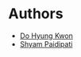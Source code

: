 # Authors
* [Do Hyung Kwon](https://github.com/thedavekwon)
* [Shyam Paidipati](https://github.com/JampherS)
